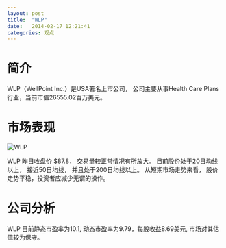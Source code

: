 ```yaml
---
layout: post
title:  "WLP"
date:   2014-02-17 12:21:41
categories: 观点
---
```


# 简介
WLP（WellPoint Inc.）是USA著名上市公司，
公司主要从事Health Care Plans行业，当前市值26555.02百万美元。

# 市场表现

![WLP](http://finviz.com/chart.ashx?t=WLP&ty=c&ta=1&p=d&s=l)

WLP 昨日收盘价 $87.8，
交易量较正常情况有所放大。
目前股价处于20日均线以上，
接近50日均线，
并且处于200日均线以上。
从短期市场走势来看，
股价走势平稳，投资者应减少无谓的操作。

# 公司分析
WLP 目前静态市盈率为10.1, 动态市盈率为9.79，每股收益8.69美元,
市场对其估值较为保守。
